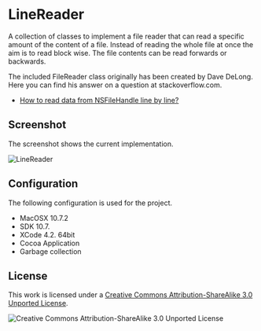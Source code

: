 LineReader
==========

A collection of classes to implement a file reader that can read a specific amount 
of the content of a file. Instead of reading the whole file at once the aim is to 
read block wise. The file contents can be read forwards or backwards. 

The included FileReader class originally has been created by Dave DeLong. Here you 
can find his answer on a question at stackoverflow.com.

* [How to read data from NSFileHandle line by line?](http://stackoverflow.com/questions/3707427#3711079)


Screenshot
------------------
The screenshot shows the current implementation.

![LineReader](https://github.com/johnjohndoe/LineReader/raw/master/screenshot.png "LineReader")


Configuration
-------------

The following configuration is used for the project.

* MacOSX 10.7.2
* SDK 10.7.
* XCode 4.2. 64bit
* Cocoa Application
* Garbage collection

License
-------
This work is licensed under a [Creative Commons Attribution-ShareAlike 3.0 Unported License](http://creativecommons.org/licenses/by-sa/3.0/).

![Creative Commons Attribution-ShareAlike 3.0 Unported License](http://i.creativecommons.org/l/by-sa/3.0/88x31.png "Creative Commons Attribution-ShareAlike 3.0 Unported License")